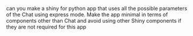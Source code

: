 can you make a shiny for python app that uses all the possible parameters of the Chat using express mode.
Make the app minimal in terms of components other than Chat and avoid using other Shiny components if they are not required for this app

